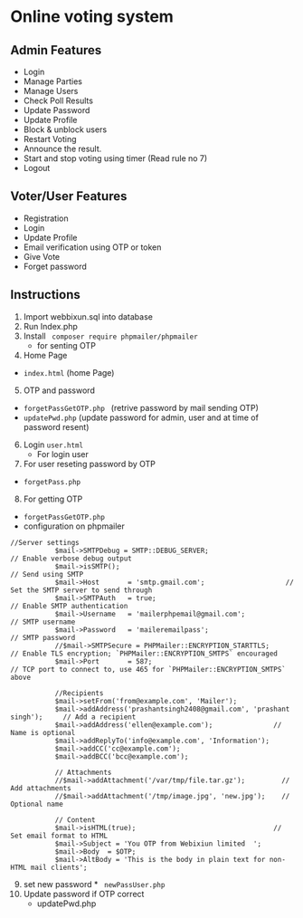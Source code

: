 # Online voting system

## Admin Features
* Login
* Manage Parties
* Manage Users
* Check Poll Results
* Update Password
* Update Profile
* Block & unblock users
* Restart Voting
* Announce the result.
* Start and stop voting using timer (Read rule no 7)
* Logout
## Voter/User Features
* Registration
* Login
* Update Profile
* Email verification using OTP or token
* Give Vote
* Forget password

## Instructions
1. Import webbixun.sql into database
2. Run Index.php 
3. Install
   ``` composer require phpmailer/phpmailer```
   * for senting OTP
4. Home Page
  * ```index.html``` (home Page)
5. OTP and password
  * ```forgetPassGetOTP.php ``` (retrive password by mail sending OTP)
  *  ``` updatePwd.php ``` (update password for admin, user and at time of password resent) 
6. Login
   ```user.html```
   * For login user
7. For user reseting  password by OTP
  * ```forgetPass.php```
8. For getting OTP
 * ```forgetPassGetOTP.php```
 * configuration on phpmailer
 ``` 
 //Server settings
            $mail->SMTPDebug = SMTP::DEBUG_SERVER;                      // Enable verbose debug output
            $mail->isSMTP();                                            // Send using SMTP
            $mail->Host       = 'smtp.gmail.com';                    // Set the SMTP server to send through
            $mail->SMTPAuth   = true;                                   // Enable SMTP authentication
            $mail->Username   = 'mailerphpemail@gmail.com';                     // SMTP username
            $mail->Password   = 'maileremailpass';                               // SMTP password
            //$mail->SMTPSecure = PHPMailer::ENCRYPTION_STARTTLS;         // Enable TLS encryption; `PHPMailer::ENCRYPTION_SMTPS` encouraged
            $mail->Port       = 587;                                    // TCP port to connect to, use 465 for `PHPMailer::ENCRYPTION_SMTPS` above

            //Recipients
            $mail->setFrom('from@example.com', 'Mailer');
            $mail->addAddress('prashantsingh2408@gmail.com', 'prashant singh');     // Add a recipient
            $mail->addAddress('ellen@example.com');               // Name is optional
            $mail->addReplyTo('info@example.com', 'Information');
            $mail->addCC('cc@example.com');
            $mail->addBCC('bcc@example.com');

            // Attachments
            //$mail->addAttachment('/var/tmp/file.tar.gz');         // Add attachments
            //$mail->addAttachment('/tmp/image.jpg', 'new.jpg');    // Optional name

            // Content
            $mail->isHTML(true);                                  // Set email format to HTML
            $mail->Subject = 'You OTP from Webixiun limited  ';
            $mail->Body  = $OTP;
            $mail->AltBody = 'This is the body in plain text for non-HTML mail clients';
 ```
  9. set new password 
    * ``` newPassUser.php```
 10. Update password if OTP correct
      * updatePwd.php
  
    
    

   
